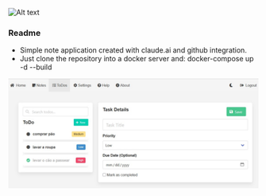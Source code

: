![Alt text](./app/static/logo.png?raw=true "print")

### Readme
- Simple note application created with claude.ai and github integration.
- Just clone the repository into a docker server and: docker-compose up -d --build


![Alt text](screenshot.jpg?raw=true "print")
